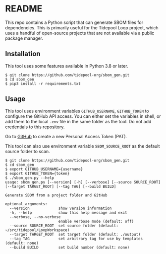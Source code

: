 # README

This repo contains a Python script that can generate SBOM files for dependencies.
This is primarily useful for the Tidepool Loop project, which uses a handful of open-source projects that are not available via a public package manager.

## Installation

This tool uses some features available in Python 3.8 or later.

```shell
$ git clone https://github.com/tidepool-org/sbom_gen.git
$ cd sbom_gen
$ pip3 install -r requirements.txt
```

## Usage

This tool uses environment variables `GITHUB_USERNAME`, `GITHUB_TOKEN` to configure the GitHub API access. You can either set the variables in shell, or add them to the local `.env` file in the same folder as the tool. Do not add credentials to this repository.

Go to [GitHub](https://github.com) to create a new Personal Access Token (PAT).

This tool can also use environment variable `SBOM_SOURCE_ROOT` as the default source folder to scan.

```shell
$ git clone https://github.com/tidepool-org/sbom_gen.git
$ cd sbom_gen
$ export GITHUB_USERNAME={username}
$ export GITHUB_TOKEN={token}
$ ./sbom_gen.py --help
usage: sbom_gen.py [--version] [-h] [--verbose] [--source SOURCE_ROOT] [--target TARGET_ROOT] [--tag TAG] [--build BUILD]

Generate SBOM from a project folder and GitHub

optional arguments:
  --version             show version information
  -h, --help            show this help message and exit
  --verbose, --no-verbose
                        enable verbose mode (default: off)
  --source SOURCE_ROOT  set source folder (default: ~/src/tidepool/LoopWorkspace)
  --target TARGET_ROOT  set target folder (default: ./output)
  --tag TAG             set arbitrary tag for use by templates (default: none)
  --build BUILD         set build number (default: none)
```
